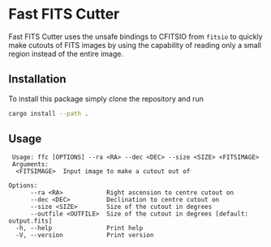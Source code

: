 # Fast FITS Cutter
Fast FITS Cutter uses the unsafe bindings to CFITSIO from `fitsio` to quickly make cutouts of FITS images by using the capability of reading only a small region instead of the entire image.

## Installation
To install this package simply clone the repository and run

```bash
cargo install --path .
```

## Usage

```
 Usage: ffc [OPTIONS] --ra <RA> --dec <DEC> --size <SIZE> <FITSIMAGE> 
 Arguments:
  <FITSIMAGE>  Input image to make a cutout out of

Options:
      --ra <RA>            Right ascension to centre cutout on
      --dec <DEC>          Declination to centre cutout on
      --size <SIZE>        Size of the cutout in degrees
      --outfile <OUTFILE>  Size of the cutout in degrees [default: output.fits]
  -h, --help               Print help
  -V, --version            Print version

```
